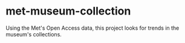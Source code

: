 # met-museum-collection
Using the Met's Open Access data, this project looks for trends in the museum's collections.
